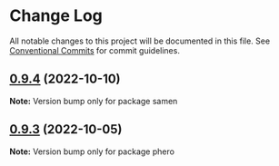 # Change Log

All notable changes to this project will be documented in this file.
See [Conventional Commits](https://conventionalcommits.org) for commit guidelines.

## [0.9.4](https://github.com/samen-io/samen/compare/v0.9.4-rc.2...v0.9.4) (2022-10-10)

**Note:** Version bump only for package samen





## [0.9.3](https://github.com/samen-io/samen/compare/v0.9.3-rc.3...v0.9.3) (2022-10-05)

**Note:** Version bump only for package phero
